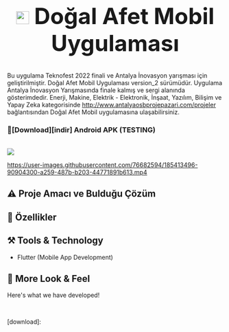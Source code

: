 <h1 align="center" style="font-size: 52px;" ><img height=30 src="https://user-images.githubusercontent.com/76682594/185410353-af3de436-947c-44ee-8fbe-0d9e11da9cb9.png"> Doğal Afet Mobil Uygulaması </h1>

Bu uygulama Teknofest 2022 finali ve Antalya İnovasyon yarışması için geliştirilmiştir. Doğal Afet Mobil Uygulaması version_2 sürümüdür.
Uygulama Antalya İnovasyon Yarışmasında finale kalmış ve sergi alanında gösterimdedir. Enerji, Makine, Elektrik - Elektronik, İnşaat, Yazılım, Bilişim ve Yapay Zeka kategorisinde
http://www.antalyaosbprojepazari.com/projeler bağlantısından Doğal Afet Mobil uygulamasına ulaşabilirsiniz.


###  🔽[Download][indir] Android APK (TESTING)

<br>

<img src="https://user-images.githubusercontent.com/76682594/185408352-6f3b8715-c3d8-4035-bdac-57b680953d93.png">

https://user-images.githubusercontent.com/76682594/185413496-90904300-a259-487b-b203-44771891b613.mp4


## ⚠️ Proje Amacı ve Bulduğu Çözüm


## 📱 Özellikler

## ⚒️ Tools & Technology

- Flutter (Mobile App Development)

## 👀 More Look & Feel

Here's what we have developed!

<img src="">

<img src="">

<img src="">


[download]:
